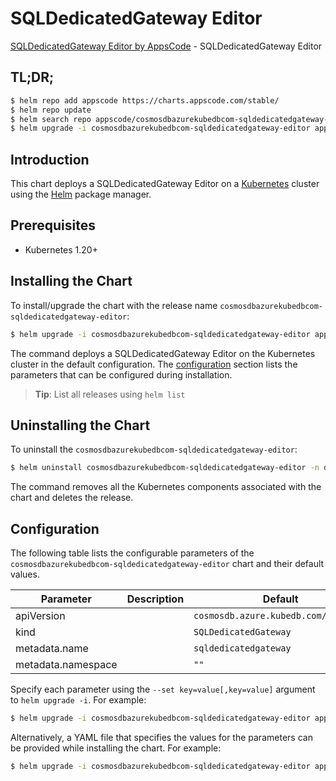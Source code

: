 # SQLDedicatedGateway Editor

[SQLDedicatedGateway Editor by AppsCode](https://appscode.com) - SQLDedicatedGateway Editor

## TL;DR;

```bash
$ helm repo add appscode https://charts.appscode.com/stable/
$ helm repo update
$ helm search repo appscode/cosmosdbazurekubedbcom-sqldedicatedgateway-editor --version=v0.25.0
$ helm upgrade -i cosmosdbazurekubedbcom-sqldedicatedgateway-editor appscode/cosmosdbazurekubedbcom-sqldedicatedgateway-editor -n default --create-namespace --version=v0.25.0
```

## Introduction

This chart deploys a SQLDedicatedGateway Editor on a [Kubernetes](http://kubernetes.io) cluster using the [Helm](https://helm.sh) package manager.

## Prerequisites

- Kubernetes 1.20+

## Installing the Chart

To install/upgrade the chart with the release name `cosmosdbazurekubedbcom-sqldedicatedgateway-editor`:

```bash
$ helm upgrade -i cosmosdbazurekubedbcom-sqldedicatedgateway-editor appscode/cosmosdbazurekubedbcom-sqldedicatedgateway-editor -n default --create-namespace --version=v0.25.0
```

The command deploys a SQLDedicatedGateway Editor on the Kubernetes cluster in the default configuration. The [configuration](#configuration) section lists the parameters that can be configured during installation.

> **Tip**: List all releases using `helm list`

## Uninstalling the Chart

To uninstall the `cosmosdbazurekubedbcom-sqldedicatedgateway-editor`:

```bash
$ helm uninstall cosmosdbazurekubedbcom-sqldedicatedgateway-editor -n default
```

The command removes all the Kubernetes components associated with the chart and deletes the release.

## Configuration

The following table lists the configurable parameters of the `cosmosdbazurekubedbcom-sqldedicatedgateway-editor` chart and their default values.

|     Parameter      | Description |                     Default                     |
|--------------------|-------------|-------------------------------------------------|
| apiVersion         |             | <code>cosmosdb.azure.kubedb.com/v1alpha1</code> |
| kind               |             | <code>SQLDedicatedGateway</code>                |
| metadata.name      |             | <code>sqldedicatedgateway</code>                |
| metadata.namespace |             | <code>""</code>                                 |


Specify each parameter using the `--set key=value[,key=value]` argument to `helm upgrade -i`. For example:

```bash
$ helm upgrade -i cosmosdbazurekubedbcom-sqldedicatedgateway-editor appscode/cosmosdbazurekubedbcom-sqldedicatedgateway-editor -n default --create-namespace --version=v0.25.0 --set apiVersion=cosmosdb.azure.kubedb.com/v1alpha1
```

Alternatively, a YAML file that specifies the values for the parameters can be provided while
installing the chart. For example:

```bash
$ helm upgrade -i cosmosdbazurekubedbcom-sqldedicatedgateway-editor appscode/cosmosdbazurekubedbcom-sqldedicatedgateway-editor -n default --create-namespace --version=v0.25.0 --values values.yaml
```
